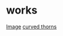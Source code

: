 # works

[Image](src)
[curved thorns](https://lekstm.github.io/sketches/sketch_210518d_curved_thorns/index.html)
